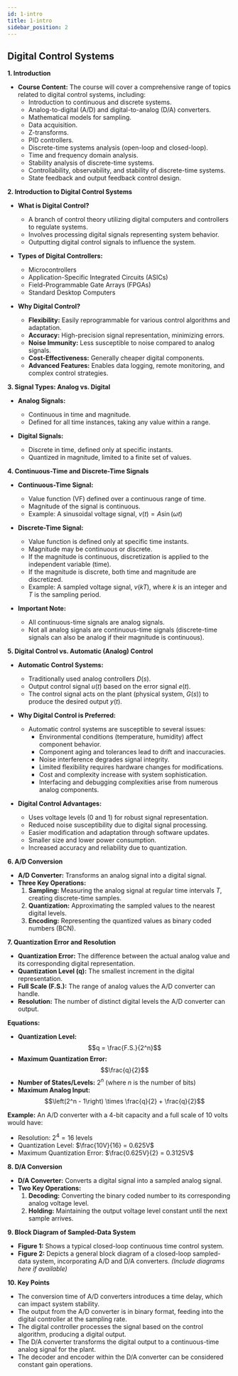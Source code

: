 ```yaml
---
id: 1-intro
title: 1-intro
sidebar_position: 2
---
```


## Digital Control Systems

**1. Introduction**

* **Course Content:** The course will cover a comprehensive range of topics related to digital control systems, including:
    - Introduction to continuous and discrete systems.
    - Analog-to-digital (A/D) and digital-to-analog (D/A) converters.
    - Mathematical models for sampling.
    - Data acquisition.
    - Z-transforms.
    - PID controllers.
    - Discrete-time systems analysis (open-loop and closed-loop).
    - Time and frequency domain analysis.
    - Stability analysis of discrete-time systems.
    - Controllability, observability, and stability of discrete-time systems.
    - State feedback and output feedback control design.


**2. Introduction to Digital Control Systems**

* **What is Digital Control?**
    - A branch of control theory utilizing digital computers and controllers to regulate systems.
    - Involves processing digital signals representing system behavior.
    - Outputting digital control signals to influence the system.

* **Types of Digital Controllers:**
    - Microcontrollers
    - Application-Specific Integrated Circuits (ASICs)
    - Field-Programmable Gate Arrays (FPGAs)
    - Standard Desktop Computers

* **Why Digital Control?**
    - **Flexibility:** Easily reprogrammable for various control algorithms and adaptation.
    - **Accuracy:** High-precision signal representation, minimizing errors.
    - **Noise Immunity:** Less susceptible to noise compared to analog signals.
    - **Cost-Effectiveness:** Generally cheaper digital components.
    - **Advanced Features:** Enables data logging, remote monitoring, and complex control strategies.

**3. Signal Types: Analog vs. Digital**

* **Analog Signals:**
    - Continuous in time and magnitude.
    - Defined for all time instances, taking any value within a range.

* **Digital Signals:**
    - Discrete in time, defined only at specific instants.
    - Quantized in magnitude, limited to a finite set of values.

**4. Continuous-Time and Discrete-Time Signals**

* **Continuous-Time Signal:**
    - Value function (VF) defined over a continuous range of time.
    - Magnitude of the signal is continuous.
    - Example: A sinusoidal voltage signal, $v(t) = A \sin(\omega t)$

* **Discrete-Time Signal:**
    - Value function is defined only at specific time instants.
    - Magnitude may be continuous or discrete.
    - If the magnitude is continuous, discretization is applied to the independent variable (time).
    - If the magnitude is discrete, both time and magnitude are discretized.
    - Example: A sampled voltage signal, $v(kT)$, where $k$ is an integer and $T$ is the sampling period.

* **Important Note:** 
    - All continuous-time signals are analog signals.
    - Not all analog signals are continuous-time signals (discrete-time signals can also be analog if their magnitude is continuous).


**5. Digital Control vs. Automatic (Analog) Control**



* **Automatic Control Systems:**
    - Traditionally used analog controllers $D(s)$.
    - Output control signal $u(t)$ based on the error signal $e(t)$.
    - The control signal acts on the plant (physical system, $G(s)$) to produce the desired output $y(t)$.

* **Why Digital Control is Preferred:**
    - Automatic control systems are susceptible to several issues:
        - Environmental conditions (temperature, humidity) affect component behavior.
        - Component aging and tolerances lead to drift and inaccuracies.
        - Noise interference degrades signal integrity.
        - Limited flexibility requires hardware changes for modifications.
        - Cost and complexity increase with system sophistication.
        - Interfacing and debugging complexities arise from numerous analog components.

* **Digital Control Advantages:**
    - Uses voltage levels (0 and 1) for robust signal representation.
    - Reduced noise susceptibility due to digital signal processing.
    - Easier modification and adaptation through software updates.
    - Smaller size and lower power consumption.
    - Increased accuracy and reliability due to quantization.

**6. A/D Conversion**

* **A/D Converter:**  Transforms an analog signal into a digital signal. 
* **Three Key Operations:**
    1. **Sampling:** Measuring the analog signal at regular time intervals $T$, creating discrete-time samples.
    2. **Quantization:** Approximating the sampled values to the nearest digital levels.
    3. **Encoding:** Representing the quantized values as binary coded numbers (BCN).

**7. Quantization Error and Resolution**

* **Quantization Error:** The difference between the actual analog value and its corresponding digital representation.
* **Quantization Level (q):** The smallest increment in the digital representation.
* **Full Scale (F.S.):** The range of analog values the A/D converter can handle.
* **Resolution:** The number of distinct digital levels the A/D converter can output.

**Equations:**

* **Quantization Level:** $$q = \frac{F.S.}{2^n}$$
* **Maximum Quantization Error:** $$\frac{q}{2}$$
* **Number of States/Levels:** $2^n$ (where $n$ is the number of bits)
* **Maximum Analog Input:** $$\left(2^n - 1\right) \times \frac{q}{2} + \frac{q}{2}$$


**Example:** An A/D converter with a 4-bit capacity and a full scale of 10 volts would have:

* Resolution: $2^4 = 16$ levels
* Quantization Level:  $\frac{10V}{16} = 0.625V$
* Maximum Quantization Error: $\frac{0.625V}{2} = 0.3125V$

**8.  D/A Conversion**

* **D/A Converter:** Converts a digital signal into a sampled analog signal.
* **Two Key Operations:**
    1. **Decoding:**  Converting the binary coded number to its corresponding analog voltage level.
    2. **Holding:** Maintaining the output voltage level constant until the next sample arrives.

**9. Block Diagram of Sampled-Data System**

* **Figure 1:** Shows a typical closed-loop continuous time control system. 
* **Figure 2:**  Depicts a general block diagram of a closed-loop sampled-data system, incorporating A/D and D/A converters.  *(Include diagrams here if available)*

**10. Key Points**

* The conversion time of A/D converters introduces a time delay, which can impact system stability.
* The output from the A/D converter is in binary format, feeding into the digital controller at the sampling rate.
* The digital controller processes the signal based on the control algorithm, producing a digital output.
* The D/A converter transforms the digital output to a continuous-time analog signal for the plant.
* The decoder and encoder within the D/A converter can be considered constant gain operations.